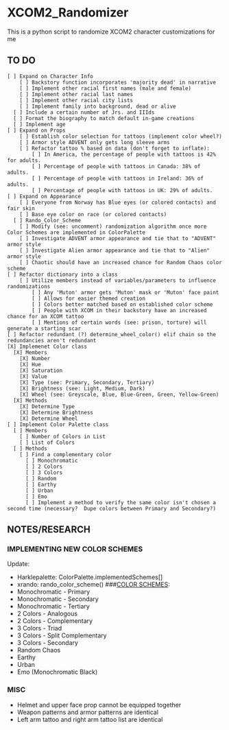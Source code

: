 # XCOM2_Randomizer
This is a python script to randomize XCOM2 character customizations for me

## TO DO
	[ ] Expand on Character Info
    	[ ] Backstory function incorporates 'majority dead' in narrative
    	[ ] Implement other racial first names (male and female)
    	[ ] Implement other racial last names
    	[ ] Implement other racial city lists
    	[ ] Implement family into background, dead or alive
      [ ] Include a certain number of Jrs. and IIIds
      [ ] Format the biography to match default in-game creations
      [ ] Implement age
    [ ] Expand on Props
    	[ ] Establish color selection for tattoos (implement color wheel?)
    	[ ] Armor style ADVENT only gets long sleeve arms
    	[ ] Refactor tattoo % based on data (don't forget to inflate):
    		[ ] In America, the percentage of people with tattoos is 42% for adults.
    		[ ] Percentage of people with tattoos in Canada: 38% of adults.
    		[ ] Percentage of people with tattoos in Ireland: 36% of adults.
    		[ ] Percentage of people with tattoos in UK: 29% of adults.
    [ ] Expand on Appearance
    	[ ] Everyone from Norway has Blue eyes (or colored contacts) and fair skin
    	[ ] Base eye color on race (or colored contacts)
      [ ] Rando_Color_Scheme
        [ ] Modify (see: uncomment) randomization algorithm once more Color Schemes are implemented in ColorPalette
        [ ] Investigate ADVENT armor appearance and tie that to "ADVENT" armor style
        [ ] Investigate Alien armor appearance and tie that to "Alien" armor style
        [ ] Chaotic should have an increased chance for Random Chaos color scheme
    [ ] Refactor dictionary into a class
    	[ ] Utilize members instead of variables/parameters to influence randomizations
    		[ ] Any 'Muton' armor gets 'Muton' mask or 'Muton' face paint
    		[ ] Allows for easier themed creation
    		[ ] Colors better matched based on established color scheme
    		[ ] People with XCOM in their backstory have an increased chance for an XCOM tattoo
    		[ ] Mentions of certain words (see: prison, torture) will generate a starting scar
    [ ] Refactor redundant (?) determine_wheel_color() elif chain so the redundancies aren't redundant
    [X] Implemenet Color class
      [X] Members
        [X] Number
        [X] Hue
        [X] Saturation
        [X] Value
        [X] Type (see: Primary, Secondary, Tertiary)
        [X] Brightness (see: Light, Medium, Dark)
        [X] Wheel (see: Greyscale, Blue, Blue-Green, Green, Yellow-Green)
      [X] Methods
        [X] Determine Type
        [X] Determine Brightness
        [X] Determine Wheel
    [ ] Implement Color Palette class
      [ ] Members
        [ ] Number of Colors in List
        [ ] List of Colors
      [ ] Methods
        [ ] Find a complementary color
          [ ] Monochromatic
          [ ] 2 Colors
          [ ] 3 Colors
          [ ] Random
          [ ] Earthy
          [ ] Urban
          [ ] Emo
          [ ] Implement a method to verify the same color isn't chosen a second time (necessary?  Dupe colors between Primary and Secondary?)


## NOTES/RESEARCH
### IMPLEMENTING NEW COLOR SCHEMES
Update:
  * Harklepalette: ColorPalette.implementedSchemes[]
  * xrando: rando_color_scheme()
###[COLOR SCHEMES](http://www.hgtv.com/design/decorating/design-101/color-wheel-primer):
  * Monochromatic - Primary
  * Monochromatic - Secondary
  * Monochromatic - Tertiary
  * 2 Colors - Analogous
  * 2 Colors - Complementary
  * 3 Colors - Triad
  * 3 Colors - Split Complementary
  * 3 Colors - Secondary
  * Random Chaos
  * Earthy
  * Urban
  * Emo (Monochromatic Black)
### MISC
  * Helmet and upper face prop cannot be equipped together
  * Weapon patterns and armor patterns are identical
  * Left arm tattoo and right arm tattoo list are identical
